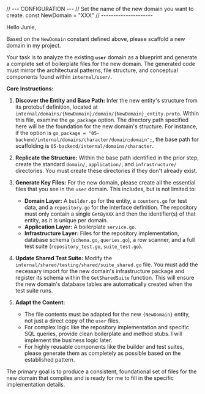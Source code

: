 // --- CONFIGURATION ---
// Set the name of the new domain you want to create.
const NewDomain = "XXX"
// ---------------------

Hello Junie,

Based on the `NewDomain` constant defined above, please scaffold a new domain in my project.

Your task is to analyze the existing **`user`** domain as a blueprint and generate a complete set of boilerplate files for the new domain. The generated code must mirror the architectural patterns, file structure, and conceptual components found within `internal/user/`.

**Core Instructions:**

1.  **Discover the Entity and Base Path:** Infer the new entity's structure from its protobuf definition, located at `internal/domains/{NewDomain}/domain/{NewDomain}_entity.proto`. Within this file, examine the `go_package` option. The directory path specified here will be the foundation for the new domain's structure. For instance, if the option is `go_package = "05-backend/internal/domains/character/domain;domain";`, the base path for scaffolding is `05-backend/internal/domains/character`.

2.  **Replicate the Structure:** Within the base path identified in the prior step, create the standard `domain/`, `application/`, and `infrastructure/` directories. You must create these directories if they don't already exist.

3.  **Generate Key Files:** For the new domain, please create all the essential files that you see in the `user` domain. This includes, but is not limited to:
    *   **Domain Layer:** A `builder.go` for the entity, a `counters.go` for test data, and a `repository.go` for the interface definition. The repository must only contain a single `GetByXXX` and then the identifier(s) of that entity, as it is unique per domain.
    *   **Application Layer:** A boilerplate `service.go`.
    *   **Infrastructure Layer:** Files for the repository implementation, database schema (`schema.go`, `queries.go`), a row scanner, and a full test suite (`repository_test.go`, `suite_test.go`).

4.  **Update Shared Test Suite:** Modify the `internal/shared/testing/shared/suite_shared.go` file. You must add the necessary import for the new domain's infrastructure package and register its schema within the `GetSharedSuite` function. This will ensure the new domain's database tables are automatically created when the test suite runs.

5.  **Adapt the Content:**
    *   The file contents must be adapted for the new `{NewDomain}` entity, not just a direct copy of the `user` files.
    *   For complex logic like the repository implementation and specific SQL queries, provide clean boilerplate and method stubs. I will implement the business logic later.
    *   For highly reusable components like the builder and test suites, please generate them as completely as possible based on the established pattern.

The primary goal is to produce a consistent, foundational set of files for the new domain that compiles and is ready for me to fill in the specific implementation details.